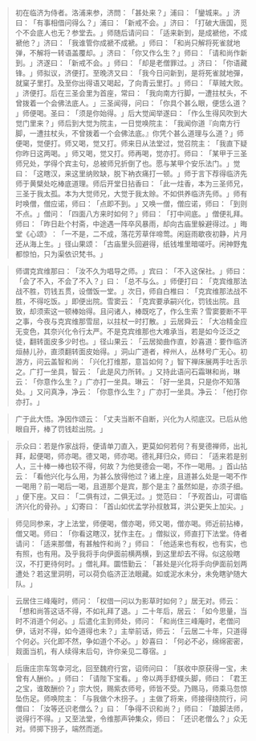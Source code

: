 > 初在临济为侍者。洛浦来参，济問：​「甚处来？​」浦曰：​「鑾城来。​」济曰：​「有事相借问得么？​」浦曰：​「新戒不会。​」济曰：​「打破大唐国，觅个不会底人也无？参堂去。​」师随后请问曰：​「适来新到，是成褫他，不成褫他？​」济曰：​「我谁管你成褫不成褫。​」师曰：​「和尚只解将死雀就地弹，不解将一转语盖覆却。​」济曰：​「你又作么生？​」师曰：​「请和尚作新到。​」济遂曰：​「新戒不会。​」师曰：​「却是老僧罪过。​」济曰：​「你语藏锋。​」师拟议，济便打。至晚济又曰：​「我今日问新到，是将死雀就地彈，就窠子里打。及至你出得语又喝起，了向青云里打。​」师曰：​「草贼大败。​」济便打。后在三圣会里为首座，常曰：​「我向南方行脚，一遭拄杖头，不曾拨着一个会佛法底人。​」三圣闻得，问曰：​「你具个甚么眼，便恁么道？​」师便喝。圣曰：​「须是你始得。​」后大觉闻举遂曰：​「作么生得风吹到大觉门里来？​」师后到大觉为院主，一日觉唤院主：​「我闻你道『向南方行脚，一遭拄杖头，不曾拨着一个会佛法底。』你凭个甚么道理与么道？​」师便喝，觉便打。师又喝，觉又打。师来日从法堂过，觉召院主：​「我直下疑你昨日这两喝。​」师又喝，觉又打。师再喝，觉亦打。师曰：​「某甲于三圣师兄处，学得个宾主句，总被师兄折倒了也。愿与某甲个安乐法门。​」觉曰：​「这瞎汉，来这里纳败缺，脱下衲衣痛打一顿。​」师于言下荐得临济先师于黄檗处吃棒底道理。师后开堂日拈香曰：​「此一炷香，本为三圣师兄，三圣于我太孤。本为大觉师兄，大觉于我太赊。不如供养临济先师。​」师有时唤僧，僧应诺，师曰：​「点即不到。​」又唤一僧，僧应诺，师曰：​「到则不点。​」僧问：​「四面八方来时如何？​」师曰：​「打中间底。​」僧便礼拜。师曰：​「昨日赴个村斋，中途遇一阵卒风暴雨，却向古庙里躲避得过。​」晦堂《心颂》​：​「一不是，二不成，落花芳草伴啼莺。闲庭雨歇夜初静，片月还从海上生。​」径山果颂：​「古庙里头回避得，纸钱堆里暗嗟吁。闲神野鬼都惊怕，只为渠依识梵书。​」

> 师谓克宾维那曰：​「汝不久为唱导之师。​」宾曰：​「不入这保社。​」师曰：​「会了不入，不会了不入？​」曰：​「总不与么。​」师便打曰：​「克宾维那法战不胜，罚钱五贯，设僧饭一堂。​」次日，师自白椎曰：​「克宾维那法战不胜，不得吃饭。​」即便出院。雪窦云：​「克宾要承嗣兴化，罚钱出院。且致，却须索这一顿棒始得。且问诸人，棒既吃了，作么生索？雪窦要断不平之事，今夜与克宾维那雪屈，以拄杖一时打散。​」云居舜云：​「大冶精金应无变色，其奈兴化令行太严。不是克宾维那也大难承当，若是如今泛泛之徒，翻转面皮多少时也。​」径山果云：​「云居拗曲作直，妙喜道：要作临济烜赫儿孙，直须翻转面皮始得。​」洞山广道者，梓州人，丛林号广无心。初游方，问云盖智和尚：​「兴化打维那，意旨如何？​」智下禅床展两手吐舌示之。广打一坐具，智云：​「此是风力所转。​」又持此语问石霜琳和尚，琳云：​「你意作么生？​」广亦打一坐具。琳云：​「好一坐具，只是你不知落处。​」又问真净，净云：​「你意作么生？​」广亦打一坐具。净云：​「他打你亦打。​」

> 广于此大悟。净因作颂云：​「丈夫当断不自断，兴化为人彻底汉。已后从他眼自开，棒了罚钱趁出院。​」

> 示众曰：若是作家战将，便请单刀直入，更莫如何若何？有旻德禅师，出礼拜，起便喝，师亦喝。德又喝，师亦喝。德礼拜归众，师曰：​「适来若是别人，三十棒一棒也较不得，何故？为他旻德会一喝，不作一喝用。​」首山拈云：​「看他兴化与么用，为甚么放得他过？诸上座，且道甚么处是一喝不作一喝用？前一喝后一喝，且道那个是宾，那个是主？虽然如是，亦须子细。​」便下座。又曰：​「二俱有过，二俱无过。​」觉范曰：​「予观首山，可谓临济兴化的骨孙。​」幻寄曰：​「首山如优孟学孙叔敖耳，洪公更矢上加尖。​」

> 师见同参来，才上法堂，师便喝，僧亦喝，师又喝，僧亦喝。师近前拈棒，僧又喝。师曰：​「你看这瞎汉，犹作主在。​」僧拟议，师直打下法堂。侍者请问：​「适来那僧，有甚触忤和尚？​」师曰：​「他适来也有权，也有实，也有照，也有用。及乎我将手向伊面前横两横，到这里却去不得。似这般瞎汉，不打更待何时。​」僧礼拜。圜悟勤云：​「甚处是兴化将手向伊面前划两遭处？若这里洞明，可以荷负临济正法眼藏。如或泥水未分，未免瞎驴随大队。​」

> 云居住三峰庵时，师问：​「权借一问以为影草时如何？​」居无对。师云：​「想和尚答这话不得，不如礼拜了退。​」二十年后，居云：​「如今思量，当时不消道个何必。​」后遣化主到师处，师问：​「和尚住三峰庵时，老僧问伊，话对不得，如今道得也未？​」主举前话，师云：​「云居二十年，只道得个何必。兴化即不然，争如道个不必。​」妙喜曰：​「何必不必，绵绵密密，觌面当机，有人续得末后句，许你亲见二尊宿。​」

> 后唐庄宗车驾幸河北，回至魏府行宮，诏师问曰：​「朕收中原获得一宝，未曾有人酬价。​」师曰：​「请陛下宝看。​」帝以两手舒幞头脚，师曰：​「君王之宝，谁敢酬价？​」宗大悦，赐紫衣师号，师皆不受。乃赐马，师乘马忽惊坠伤足。师唤院主：​「与我做个木拐子。​」主做了将来，师接得绕院行，问僧曰：​「汝等还识老僧么？​」曰：​「争得不识和尚？​」师曰：​「踉脚法师，说得行不得。​」又至法堂，令维那声钟集众，师曰：​「还识老僧么？​」众无对。师掷下拐子，端然而逝。


